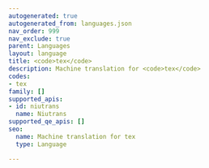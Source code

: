 ```yaml
---
autogenerated: true
autogenerated_from: languages.json
nav_order: 999
nav_exclude: true
parent: Languages
layout: language
title: <code>tex</code>
description: Machine translation for <code>tex</code>
codes:
- tex
family: []
supported_apis:
- id: niutrans
  name: Niutrans
supported_qe_apis: []
seo:
  name: Machine translation for tex
  type: Language

---
```


